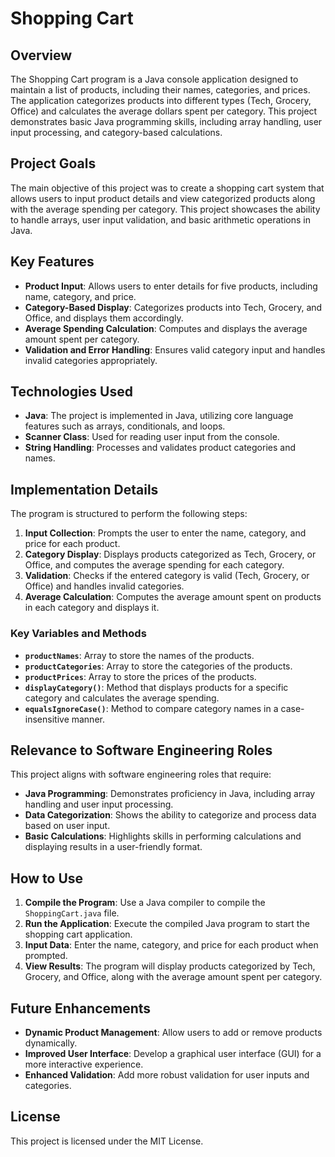 # Shopping Cart

## Overview

The Shopping Cart program is a Java console application designed to maintain a list of products, including their names, categories, and prices. The application categorizes products into different types (Tech, Grocery, Office) and calculates the average dollars spent per category. This project demonstrates basic Java programming skills, including array handling, user input processing, and category-based calculations.

## Project Goals

The main objective of this project was to create a shopping cart system that allows users to input product details and view categorized products along with the average spending per category. This project showcases the ability to handle arrays, user input validation, and basic arithmetic operations in Java.

## Key Features

- **Product Input**: Allows users to enter details for five products, including name, category, and price.
- **Category-Based Display**: Categorizes products into Tech, Grocery, and Office, and displays them accordingly.
- **Average Spending Calculation**: Computes and displays the average amount spent per category.
- **Validation and Error Handling**: Ensures valid category input and handles invalid categories appropriately.

## Technologies Used

- **Java**: The project is implemented in Java, utilizing core language features such as arrays, conditionals, and loops.
- **Scanner Class**: Used for reading user input from the console.
- **String Handling**: Processes and validates product categories and names.

## Implementation Details

The program is structured to perform the following steps:

1. **Input Collection**: Prompts the user to enter the name, category, and price for each product.
2. **Category Display**: Displays products categorized as Tech, Grocery, or Office, and computes the average spending for each category.
3. **Validation**: Checks if the entered category is valid (Tech, Grocery, or Office) and handles invalid categories.
4. **Average Calculation**: Computes the average amount spent on products in each category and displays it.

### Key Variables and Methods

- **`productNames`**: Array to store the names of the products.
- **`productCategories`**: Array to store the categories of the products.
- **`productPrices`**: Array to store the prices of the products.
- **`displayCategory()`**: Method that displays products for a specific category and calculates the average spending.
- **`equalsIgnoreCase()`**: Method to compare category names in a case-insensitive manner.

## Relevance to Software Engineering Roles

This project aligns with software engineering roles that require:

- **Java Programming**: Demonstrates proficiency in Java, including array handling and user input processing.
- **Data Categorization**: Shows the ability to categorize and process data based on user input.
- **Basic Calculations**: Highlights skills in performing calculations and displaying results in a user-friendly format.

## How to Use

1. **Compile the Program**: Use a Java compiler to compile the `ShoppingCart.java` file.
2. **Run the Application**: Execute the compiled Java program to start the shopping cart application.
3. **Input Data**: Enter the name, category, and price for each product when prompted.
4. **View Results**: The program will display products categorized by Tech, Grocery, and Office, along with the average amount spent per category.

## Future Enhancements

- **Dynamic Product Management**: Allow users to add or remove products dynamically.
- **Improved User Interface**: Develop a graphical user interface (GUI) for a more interactive experience.
- **Enhanced Validation**: Add more robust validation for user inputs and categories.

## License

This project is licensed under the MIT License.
